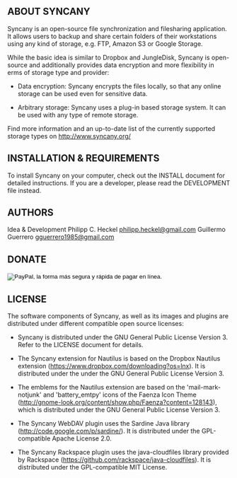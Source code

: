 ABOUT SYNCANY
-------------
Syncany is an open-source file synchronization and filesharing application. It
allows users to backup and share certain folders of their workstations using any
kind of storage, e.g. FTP, Amazon S3 or Google Storage.

While the basic idea is similar to Dropbox and JungleDisk, Syncany is
open-source and additionally provides data encryption and more flexibility in 
erms of storage type and provider:

- Data encryption: Syncany encrypts the files locally, so that any online
  storage can be used even for sensitive data.

- Arbitrary storage: Syncany uses a plug-in based storage system. It can be 
  used with any type of remote storage.
  
Find more information and an up-to-date list of the currently supported storage
types on http://www.syncany.org/


INSTALLATION & REQUIREMENTS
---------------------------
To install Syncany on your computer, check out the INSTALL document
for detailed instructions. If you are a developer, please read the
DEVELOPMENT file instead.


AUTHORS
-------
Idea & Development
   Philipp C. Heckel <philipp.heckel@gmail.com>
   Guillermo Guerrero <gguerrero1985@gmail.com>
   

DONATE
-------
<form action="https://www.paypal.com/cgi-bin/webscr" method="post" target="_top">
<input type="hidden" name="cmd" value="_donations">
<input type="hidden" name="business" value="gguerrero1985@gmail.com">
<input type="hidden" name="lc" value="US">
<input type="hidden" name="item_name" value="Syncany">
<input type="hidden" name="no_note" value="0">
<input type="hidden" name="currency_code" value="EUR">
<input type="hidden" name="bn" value="PP-DonationsBF:btn_donateCC_LG.gif:NonHostedGuest">
<input type="image" src="https://www.paypalobjects.com/es_XC/i/btn/btn_donateCC_LG.gif" border="0" name="submit" alt="PayPal, la forma más segura y rápida de pagar en línea.">
<img alt="" border="0" src="https://www.paypalobjects.com/es_XC/i/scr/pixel.gif" width="1" height="1">
</form>

LICENSE
-------
The software components of Syncany, as well as its images and plugins are
distributed under different compatible open source licenses:

- Syncany is distributed under the GNU General Public License Version 3.
  Refer to the LICENSE document for details.

- The Syncany extension for Nautilus is based on the Dropbox Nautilus extension
  (https://www.dropbox.com/downloading?os=lnx). It is distributed under the
  under the GNU General Public License Version 3.

- The emblems for the Nautilus extension are based on the 'mail-mark-notjunk'
  and 'battery_emtpy' icons of the Faenza Icon Theme
  (http://gnome-look.org/content/show.php/Faenza?content=128143), which is
  distributed under the GNU General Public License Version 3.
  
- The Syncany WebDAV plugin uses the Sardine Java library 
  (http://code.google.com/p/sardine/). It is distributed under the 
  GPL-compatible Apache License 2.0.
  
- The Syncany Rackspace plugin uses the java-cloudfiles library provided by
  Rackspace (https://github.com/rackspace/java-cloudfiles). It is distributed
  under the GPL-compatible MIT License.


